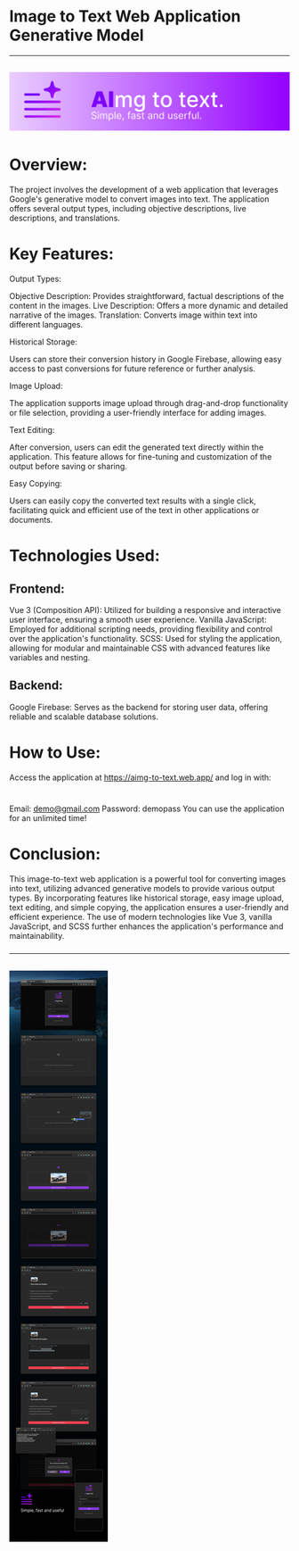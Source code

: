 # Image to Text Web Application Generative Model
---
![](https://github.com/Peixekru/aimg_to_txt_web/blob/main/_info/AImg_to_txt_header.png)
---

# Overview:

The project involves the development of a web application that leverages Google's generative model to convert images into text. The application offers several output types, including objective descriptions, live descriptions, and translations.

# Key Features:

Output Types:

Objective Description: Provides straightforward, factual descriptions of the content in the images.
Live Description: Offers a more dynamic and detailed narrative of the images.
Translation: Converts image within text into different languages.

Historical Storage:

Users can store their conversion history in Google Firebase, allowing easy access to past conversions for future reference or further analysis.

Image Upload:

The application supports image upload through drag-and-drop functionality or file selection, providing a user-friendly interface for adding images.

Text Editing:

After conversion, users can edit the generated text directly within the application. This feature allows for fine-tuning and customization of the output before saving or sharing.

Easy Copying:

Users can easily copy the converted text results with a single click, facilitating quick and efficient use of the text in other applications or documents.

# Technologies Used:

Frontend:
---

Vue 3 (Composition API): Utilized for building a responsive and interactive user interface, ensuring a smooth user experience.
Vanilla JavaScript: Employed for additional scripting needs, providing flexibility and control over the application's functionality.
SCSS: Used for styling the application, allowing for modular and maintainable CSS with advanced features like variables and nesting.

Backend:
---

Google Firebase: Serves as the backend for storing user data, offering reliable and scalable database solutions.

# How to Use:

Access the application at https://aimg-to-text.web.app/ and log in with:
# 
Email: demo@gmail.com
Password: demopass
You can use the application for an unlimited time!

# Conclusion:

This image-to-text web application is a powerful tool for converting images into text, utilizing advanced generative models to provide various output types. By incorporating features like historical storage, easy image upload, text editing, and simple copying, the application ensures a user-friendly and efficient experience. The use of modern technologies like Vue 3, vanilla JavaScript, and SCSS further enhances the application's performance and maintainability.


#####
---
![](https://github.com/Peixekru/aimg_to_txt_web/blob/main/_info/AImg_to_txt.png)
---
